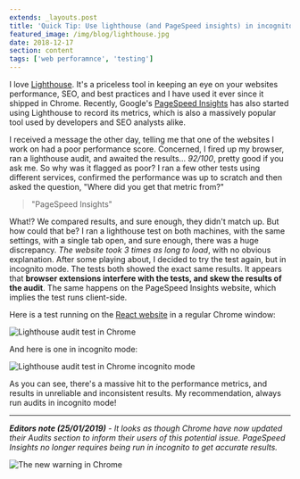 ```yaml
---
extends: _layouts.post
title: 'Quick Tip: Use lighthouse (and PageSpeed insights) in incognito mode'
featured_image: /img/blog/lighthouse.jpg
date: 2018-12-17
section: content
tags: ['web perforamnce', 'testing']
---
```


I love [Lighthouse](https://developers.google.com/web/tools/lighthouse/). It's a priceless tool in keeping an eye on your websites performance, SEO, and best practices and I have used it ever since it shipped in Chrome. Recently, Google's [PageSpeed Insights](https://developers.google.com/speed/pagespeed/insights/) has also started using Lighthouse to record its metrics, which is also a massively popular tool used by developers and SEO analysts alike.

I received a message the other day, telling me that one of the websites I work on had a poor performance score. Concerned, I fired up my browser, ran a lighthouse audit, and awaited the results... _92/100_, pretty good if you ask me. So why was it flagged as poor? I ran a few other tests using different services, confirmed the performance was up to scratch and then asked the question, "Where did you get that metric from?"

> "PageSpeed Insights"

What!? We compared results, and sure enough, they didn't match up. But how could that be? I ran a lighthouse test on both machines, with the same settings, with a single tab open, and sure enough, there was a huge discrepancy. _The website took 3 times as long to load_, with no obvious explanation. After some playing about, I decided to try the test again, but in incognito mode. The tests both showed the exact same results. It appears that **browser extensions interfere with the tests, and skew the results of the audit**. The same happens on the PageSpeed Insights website, which implies the test runs client-side.

Here is a test running on the [React website](https://reactjs.org/) in a regular Chrome window:

![Lighthouse audit test in Chrome](/img/blog/lighthouse-regular-chrome.png)

And here is one in incognito mode:

![Lighthouse audit test in Chrome incognito mode](/img/blog/lighthouse-incog-chrome.png)

As you can see, there's a massive hit to the performance metrics, and results in unreliable and inconsistent results. My recommendation, always run audits in incognito mode!

---

_**Editors note (25/01/2019)** - It looks as though Chrome have now updated their Audits section to inform their users of this potential issue. PageSpeed Insights no longer requires being run in incognito to get accurate results._

![The new warning in Chrome](/img/blog/lighthouse-screenshot.png)
